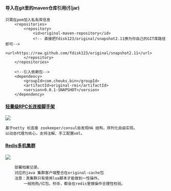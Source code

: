 #### 导入在git里的maven仓库引用(引jar)
````
只需在pom加入私有库信息
	<repositories>
		<repository>
			<id>original-maven-repository</id>
			<!-- 直接把fdisk123/original/snapshot2.11换为你自己的GIT库路径即可-->
			<url>https://raw.github.com/fdisk123/original/snapshot2.11</url>
		</repository>
	</repositories>
	
	<!--引入依赖包-->
	<dependency>
		<groupId>com.cheuks.bin</groupId>
		<artifactId>original-rmi</artifactId>
		<version>0.0.1-SNAPSHOT</version>
	</dependency>
````

#### [轻量级RPC长连接脚手架](https://github.com/fdisk123/original/tree/snapshot2.11)
[![](https://camo.githubusercontent.com/f50b84e13fdbb61d847742c34259c58469c7d2b2/68747470733a2f2f7472617669732d63692e6f72672f70616765732d7468656d65732f6172636869746563742e7376673f6272616e63683d6d6173746572)](https://github.com/fdisk123/original/tree/snapshot2.11)  
```` 
基于netty 长连接 zookeeper/consul自发现HA 结构，序列化自由实现。
以动态代理为核心，支持注解、手工配置xml。

````
#### [Redis多机集群](https://github.com/fdisk123/original/tree/2.20/original-cache)
[![](https://camo.githubusercontent.com/f50b84e13fdbb61d847742c34259c58469c7d2b2/68747470733a2f2f7472617669732d63692e6f72672f70616765732d7468656d65732f6172636869746563742e7376673f6272616e63683d6d6173746572)](https://github.com/fdisk123/original/tree/2.20/original-cache)  
````
	部署档案记录。
	对应的java 集群客户端整合在original-cache包
	注意：真集群只有使用lua脚本才能做到一性操作。
		一般抢购/红包，秒杀，都会在redis里做操作合理性校验。
````
